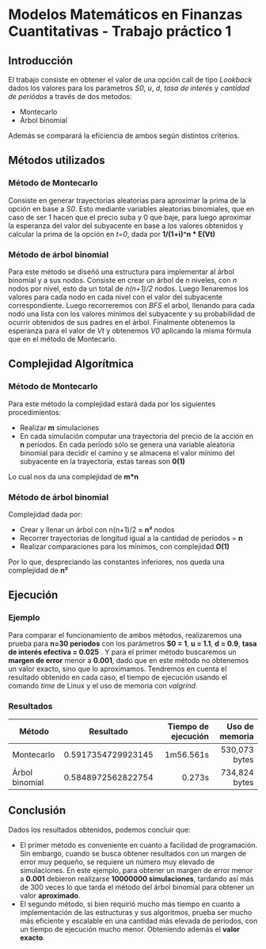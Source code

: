 # Modelos Matemáticos en Finanzas Cuantitativas - Trabajo práctico 1

## Introducción
El trabajo consiste en obtener el valor de una opción call de tipo _Lookback_ dados los valores para los parámetros _S0_, _u_, _d_, _tasa de interés_ y _cantidad de periódos_ a través de dos metodos:
- Montecarlo
- Árbol binomial

Además se comparará la eficiencia de ambos según distintos criterios.

## Métodos utilizados
### Método de Montecarlo
Consiste en generar trayectorias aleatorias para aproximar la prima de la opción en base a _S0_. Esto mediante variables aleatorias binomiales, que en caso de ser 1 hacen que el precio suba y 0 que baje, para luego aproximar la esperanza del valor del subyacente en base a los valores obtenidos y calcular la prima de la opción en _t=0_, dada por __1/(1+i)^n * E(Vt)__

### Método de árbol binomial
Para este método se diseñó una estructura para implementar al árbol binomial y a sus nodos. Consiste en crear un árbol de _n_ niveles, con _n_ nodos por nivel, esto da un total de _n(n+1)/2_ nodos. Luego llenaremos los valores para cada nodo en cada nivel con el valor del subyacente correspondiente. Luego recorreremos con _BFS_ el arbol, llenando para cada nodo una lista con los valores mínimos del subyacente y su probabilidad de ocurrir obtenidos de sus padres en el árbol. Finalmente obtenemos la esperanza para el valor de _Vt_ y obtenemos _V0_ aplicando la misma fórmula que en el método de Montecarlo.

## Complejidad Algorítmica
### Método de Montecarlo
Para este método la complejidad estará dada por los siguientes procedimientos:
- Realizar __m__ simulaciones
- En cada simulación computar una trayectoria del precio de la acción en __n__ períodos. En cada período sólo se genera una variable aleatoria binomial para decidir el camino y se almacena el valor mínimo del subyacente en la trayectoria, estas tareas son __0(1)__

Lo cual nos da una complejidad de __m*n__

### Método de árbol binomial
Complejidad dada por:
- Crear y llenar un árbol con n(n+1)/2 ≈ __n²__ nodos
- Recorrer trayectorias de longitud igual a la cantidad de períodos = __n__
- Realizar comparaciones para los mínimos, con complejidad __O(1)__

Por lo que, despreciando las constantes inferiores, nos queda una complejidad de __n²__ 

## Ejecución

### Ejemplo

Para comparar el funcionamiento de ambos métodos, realizaremos una prueba para __n=30 períodos__ con los parámetros __S0 = 1__, __u = 1.1__, __d = 0.9__, __tasa de interés efectiva = 0.025__ . Y para el primer método buscaremos un __margen de error__ menor a __0.001__, dado que en este método no obtenemos un valor exacto, sino que lo aproximamos. Tendremos en cuenta el resultado obtenido en cada caso, el tiempo de ejecución usando el comando _time_ de Linux y el uso de memoria con _valgrind_.

### Resultados

| Método  |      Resultado      |  Tiempo de ejecución | Uso de memoria
|----------|:-------------:|------:|----:|
| Montecarlo |  0.5917354729923145 | 1m56.561s | 530,073 bytes |
| Árbol binomial |    0.5848972562822754   | 0.273s  | 734,824 bytes |




## Conclusión
Dados los resultados obtenidos, podemos concluir que:
- El primer método es conveniente en cuanto a facilidad de programación. Sin embargo, cuando se busca obtener resultados con un margen de error muy pequeño, se requiere un número muy elevado de simulaciones. En este ejemplo, para obtener un margen de error menor a __0.001__ debieron realizarse __10000000 simulaciones__, tardando así más de 300 veces lo que tarda el método del árbol binomial para obtener un valor __aproximado__.
- El segundo método, si bien requirió mucho más tiempo en cuanto a implementación de las estructuras y sus algoritmos, prueba ser mucho más eficiente y escalable en una cantidad más elevada de períodos, con un tiempo de ejecución mucho menor. Obteniendo además el __valor exacto__.
